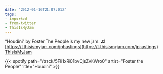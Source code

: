 ```yaml
---
date: "2012-01-16T21:07:01Z"
tags:
- imported
- from-twitter
- ThisIsMyJam
---
```

“Houdini” by Foster The People is my new jam. ♫  [https://t.thisismyjam.com/jphastings](https://t.thisismyjam.com/jphastings) [ThisIsMyJam](/tags/thisismyjam)

{{< spotify path="/track/5Fli1xRi01bvCjsZvKWro0" artist="Foster the People" title="Houdini" >}}
